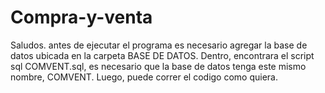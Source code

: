 # Compra-y-venta
Saludos. antes de ejecutar el programa es necesario agregar la base de datos ubicada en la carpeta BASE DE DATOS. Dentro, 
encontrara el script sql COMVENT.sql, es necesario que la base de datos tenga este mismo nombre, COMVENT. Luego, puede correr el codigo como quiera.
